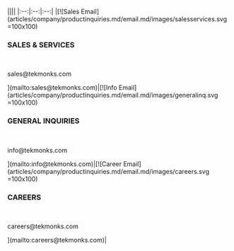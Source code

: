 <br/>
||||
|:--:|:--:|:--:|
|[![Sales Email](articles/company/productinquiries.md/email.md/images/salesservices.svg =100x100)<br/><h3>SALES & SERVICES</h3><br/><p>sales@tekmonks.com</p>](mailto:sales@tekmonks.com)|[![Info Email](articles/company/productinquiries.md/email.md/images/generalinq.svg =100x100)<br/><h3>GENERAL INQUIRIES</h3><br/><p>info@tekmonks.com</p>](mailto:info@tekmonks.com)|[![Career Email](articles/company/productinquiries.md/email.md/images/careers.svg =100x100)<br/><h3>CAREERS</h3><br/><p>careers@tekmonks.com</p>](mailto:careers@tekmonks.com)|